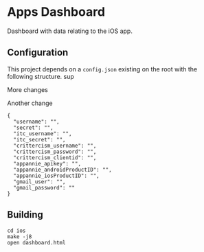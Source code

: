 # Apps Dashboard

Dashboard with data relating to the iOS app.

## Configuration

This project depends on a `config.json` existing on the root with the following
structure. sup

More changes

Another change

    {
      "username": "",
      "secret": "",
      "itc_username": "",
      "itc_secret": "",
      "crittercism_username": "",
      "crittercism_password": "",
      "crittercism_clientid": "",
      "appannie_apikey": "",
      "appannie_androidProductID": "",
      "appannie_iosProductID": "",
      "gmail_user": "",
      "gmail_password": ""
    }

## Building

    cd ios
    make -j8
    open dashboard.html
